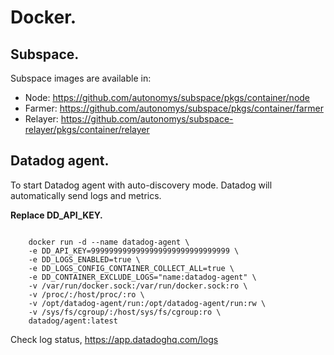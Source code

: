# Docker.

## Subspace.

Subspace images are available in:

- Node: https://github.com/autonomys/subspace/pkgs/container/node
- Farmer: https://github.com/autonomys/subspace/pkgs/container/farmer
- Relayer: https://github.com/autonomys/subspace-relayer/pkgs/container/relayer

## Datadog agent.

To start Datadog agent with auto-discovery mode. Datadog will automatically send logs and metrics.

**Replace DD_API_KEY.**

```

    docker run -d --name datadog-agent \
    -e DD_API_KEY=9999999999999999999999999999999 \
    -e DD_LOGS_ENABLED=true \
    -e DD_LOGS_CONFIG_CONTAINER_COLLECT_ALL=true \
    -e DD_CONTAINER_EXCLUDE_LOGS="name:datadog-agent" \
    -v /var/run/docker.sock:/var/run/docker.sock:ro \
    -v /proc/:/host/proc/:ro \
    -v /opt/datadog-agent/run:/opt/datadog-agent/run:rw \
    -v /sys/fs/cgroup/:/host/sys/fs/cgroup:ro \
    datadog/agent:latest

```

Check log status, https://app.datadoghq.com/logs

